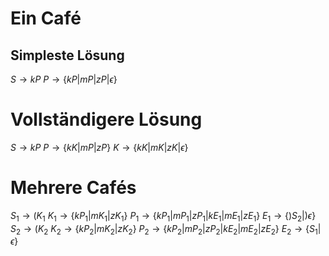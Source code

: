 # Ein Café
## Simpleste Lösung
$S \rightarrow kP$
$P \rightarrow \{kP | mP | zP | \epsilon\}$
# Vollständigere Lösung
$S \rightarrow kP$
$P \rightarrow \{kK | mP | zP \}$
$K\rightarrow\{kK|mK|zK|\epsilon\}$

# Mehrere Cafés
$S_1 \rightarrow (K_1$
$K_1 \rightarrow \{kP_1 | mK_1 | zK_1\}$
$P_1 \rightarrow \{kP_1|mP_1|zP_1|kE_1|mE_1|zE_1\}$
$E_1 \rightarrow \{)S_2|)\epsilon\}$
$S_2\rightarrow (K_2$
$K_2\rightarrow \{kP_2 | mK_2 | zK_2\}$
$P_2 \rightarrow \{kP_2|mP_2|zP_2|kE_2|mE_2|zE_2\}$
$E_2 \rightarrow \{S_1|\epsilon\}$